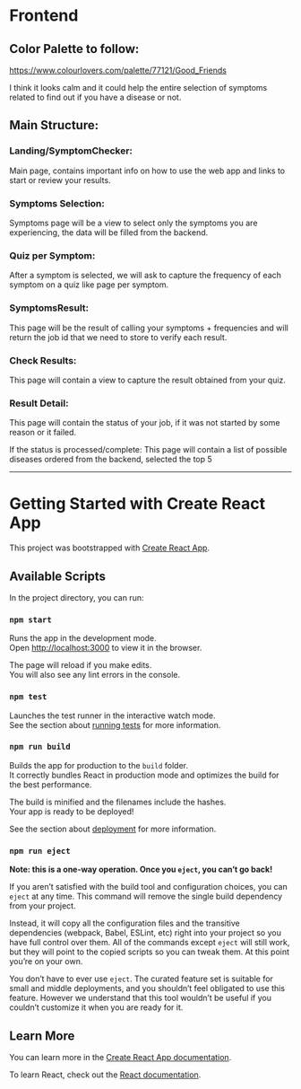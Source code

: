 # Frontend

## Color Palette to follow:
https://www.colourlovers.com/palette/77121/Good_Friends

I think it looks calm and it could help the entire selection of symptoms related to find out if you have a disease or not.

## Main Structure:

### Landing/SymptomChecker:
Main page, contains important info on how to use the web app and links to start or review your results.

### Symptoms Selection:
Symptoms page will be a view to select only the symptoms you are experiencing, the data will be filled from the backend.

### Quiz per Symptom:
After a symptom is selected, we will ask to capture the frequency of each symptom on a quiz like page per symptom.

### SymptomsResult:
This page will be the result of calling your symptoms + frequencies and will return the job id that we need to store to verify each result.

### Check Results:
This page will contain a view to capture the result obtained from your quiz.

### Result Detail:
This page will contain the status of your job, if it was not started by some reason or it failed.

If the status is processed/complete:
This page will contain a list of possible diseases ordered from the backend, selected the top 5

----- 

# Getting Started with Create React App

This project was bootstrapped with [Create React App](https://github.com/facebook/create-react-app).

## Available Scripts

In the project directory, you can run:

### `npm start`

Runs the app in the development mode.\
Open [http://localhost:3000](http://localhost:3000) to view it in the browser.

The page will reload if you make edits.\
You will also see any lint errors in the console.

### `npm test`

Launches the test runner in the interactive watch mode.\
See the section about [running tests](https://facebook.github.io/create-react-app/docs/running-tests) for more information.

### `npm run build`

Builds the app for production to the `build` folder.\
It correctly bundles React in production mode and optimizes the build for the best performance.

The build is minified and the filenames include the hashes.\
Your app is ready to be deployed!

See the section about [deployment](https://facebook.github.io/create-react-app/docs/deployment) for more information.

### `npm run eject`

**Note: this is a one-way operation. Once you `eject`, you can’t go back!**

If you aren’t satisfied with the build tool and configuration choices, you can `eject` at any time. This command will remove the single build dependency from your project.

Instead, it will copy all the configuration files and the transitive dependencies (webpack, Babel, ESLint, etc) right into your project so you have full control over them. All of the commands except `eject` will still work, but they will point to the copied scripts so you can tweak them. At this point you’re on your own.

You don’t have to ever use `eject`. The curated feature set is suitable for small and middle deployments, and you shouldn’t feel obligated to use this feature. However we understand that this tool wouldn’t be useful if you couldn’t customize it when you are ready for it.

## Learn More

You can learn more in the [Create React App documentation](https://facebook.github.io/create-react-app/docs/getting-started).

To learn React, check out the [React documentation](https://reactjs.org/).
